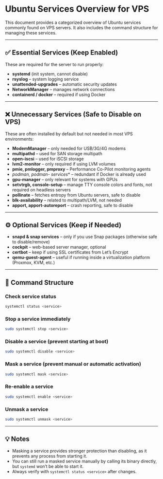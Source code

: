 # Ubuntu Services Overview for VPS

This document provides a categorized overview of Ubuntu services commonly found on VPS servers. It also includes the command structure for managing these services.

---

## ✅ Essential Services (Keep Enabled)
These are required for the server to run properly:
- **systemd** (init system, cannot disable)
- **rsyslog** – system logging service
- **unattended-upgrades** – automatic security updates
- **NetworkManager** – manages network connections
- **containerd / docker** – required if using Docker

---

## ❌ Unnecessary Services (Safe to Disable on VPS)
These are often installed by default but not needed in most VPS environments:
- **ModemManager** – only needed for USB/3G/4G modems
- **multipathd** – used for SAN storage multipath
- **open-iscsi** – used for iSCSI storage
- **lvm2-monitor** – only required if using LVM volumes
- **pmie, pmlogger, pmproxy** – Performance Co-Pilot monitoring agents
- **podman, podman-* services** – redundant if Docker is already used
- **gpu-manager** – only relevant for systems with GPUs
- **setvtrgb, console-setup** – manage TTY console colors and fonts, not required on headless servers
- **pollinate** – fetches entropy from Ubuntu servers, safe to disable
- **blk-availability** – related to multipath/LVM, not needed
- **apport, apport-autoreport** – crash reporting, safe to disable

---

## ⚙️ Optional Services (Keep if Needed)
- **snapd & snap services** – only if you use Snap packages (otherwise safe to disable/remove)
- **cockpit** – web-based server manager, optional
- **certbot** – keep if using SSL certificates from Let’s Encrypt
- **qemu-guest-agent** – useful if running inside a virtualization platform (Proxmox, KVM, etc.)

---

## 🔧 Command Structure

### Check service status
```bash
systemctl status <service>
```

### Stop a service immediately
```bash
sudo systemctl stop <service>
```

### Disable a service (prevent starting at boot)
```bash
sudo systemctl disable <service>
```

### Mask a service (prevent manual or automatic activation)
```bash
sudo systemctl mask <service>
```

### Re-enable a service
```bash
sudo systemctl enable <service>
```

### Unmask a service
```bash
sudo systemctl unmask <service>
```

---

## 💡 Notes
- Masking a service provides stronger protection than disabling, as it prevents any process from starting it.  
- You can still run a masked service manually by calling its binary directly, but `systemd` won’t be able to start it.  
- Always verify with `systemctl status <service>` after changes.

